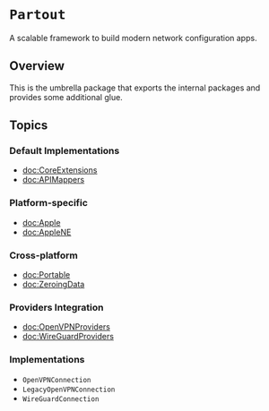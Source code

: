 # ``Partout``

A scalable framework to build modern network configuration apps.

## Overview

This is the umbrella package that exports the internal packages and provides some additional glue.

## Topics

### Default Implementations

- <doc:CoreExtensions>
- <doc:APIMappers>

### Platform-specific

- <doc:Apple>
- <doc:AppleNE>

### Cross-platform

- <doc:Portable>
- <doc:ZeroingData>

### Providers Integration

- <doc:OpenVPNProviders>
- <doc:WireGuardProviders>

### Implementations

- ``OpenVPNConnection``
- ``LegacyOpenVPNConnection``
- ``WireGuardConnection``
